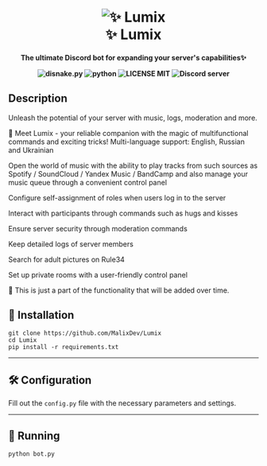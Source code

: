 <p align="light">
<h1 align="center">
  <br>
  <a><img src="https://cdn.discordapp.com/attachments/1151406452611751936/1191827299566366740/Lumix-CC_1.png" alt=" ✨ Lumix"></a>
  <br>
   ✨ Lumix
  <br>
</h1>
<h4 align="center">

  The ultimate Discord bot for expanding your server's capabilities✨


  ![disnake.py](https://img.shields.io/badge/disnake-py-blue.svg)
  ![python](https://img.shields.io/badge/Python-3.11.7-blue)
  ![LICENSE MIT](https://img.shields.io/badge/license-MIT-green)
  ![Discord server](https://discord.com/api/guilds/1019681172940390430/widget.png)
</h4>


## Description
Unleash the potential of your server with music, logs, moderation and more.

🌟 Meet Lumix - your reliable companion with the magic of multifunctional commands and exciting tricks!
Multi-language support: English, Russian and Ukrainian

Open the world of music with the ability to play tracks from such sources as Spotify / SoundCloud / Yandex Music / BandCamp and also manage your music queue through a convenient control panel

Configure self-assignment of roles when users log in to the server

Interact with participants through commands such as hugs and kisses

Ensure server security through moderation commands

Keep detailed logs of server members

Search for adult pictures on Rule34

Set up private rooms with a user-friendly control panel

🌟 This is just a part of the functionality that will be added over time.

## 🔑 Installation
```
git clone https://github.com/MalixDev/Lumix
cd Lumix
pip install -r requirements.txt
```
___


## 🛠 Configuration
Fill out the `config.py` file with the necessary parameters and settings.

___


## 🚀 Running

```
python bot.py
```
